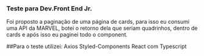### Teste para Dev.Front End Jr.

Foi proposto a paginação de uma página de cards, para isso eu consumi uma API da MARVEL, botei o retorno dela que seriam quadrinhos, dentro de cards e após isso eu paginei todo o component.

##Para o teste utilizei:
Axios
Styled-Components
React com Typescript

